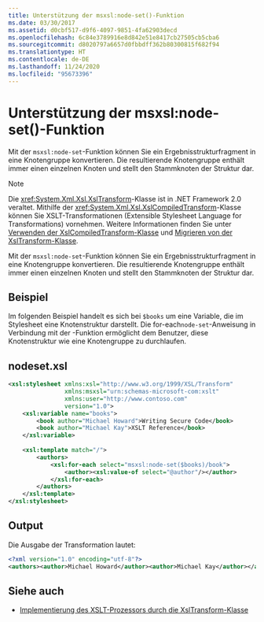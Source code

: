 ```yaml
---
title: Unterstützung der msxsl:node-set()-Funktion
ms.date: 03/30/2017
ms.assetid: d0cbf517-d9f6-4097-9851-4fa62903decd
ms.openlocfilehash: 6c84e3789916e8d842e51e8417cb27505cb5cba6
ms.sourcegitcommit: d8020797a6657d0fbbdff362b80300815f682f94
ms.translationtype: HT
ms.contentlocale: de-DE
ms.lasthandoff: 11/24/2020
ms.locfileid: "95673396"
---
```

# <a name="support-for-the-msxslnode-set-function"></a>Unterstützung der msxsl:node-set()-Funktion

Mit der `msxsl:node-set`-Funktion können Sie ein Ergebnisstrukturfragment in eine Knotengruppe konvertieren. Die resultierende Knotengruppe enthält immer einen einzelnen Knoten und stellt den Stammknoten der Struktur dar.  
  
> [!NOTE]
> Die <xref:System.Xml.Xsl.XslTransform>-Klasse ist in .NET Framework 2.0 veraltet. Mithilfe der <xref:System.Xml.Xsl.XslCompiledTransform>-Klasse können Sie XSLT-Transformationen (Extensible Stylesheet Language for Transformations) vornehmen. Weitere Informationen finden Sie unter [Verwenden der XslCompiledTransform-Klasse](using-the-xslcompiledtransform-class.md) und [Migrieren von der XslTransform-Klasse](migrating-from-the-xsltransform-class.md).  
  
 Mit der `msxsl:node-set`-Funktion können Sie ein Ergebnisstrukturfragment in eine Knotengruppe konvertieren. Die resultierende Knotengruppe enthält immer einen einzelnen Knoten und stellt den Stammknoten der Struktur dar.  
  
## <a name="example"></a>Beispiel  

 Im folgenden Beispiel handelt es sich bei `$books` um eine Variable, die im Stylesheet eine Knotenstruktur darstellt. Die for-each`node-set`-Anweisung in Verbindung mit der -Funktion ermöglicht dem Benutzer, diese Knotenstruktur wie eine Knotengruppe zu durchlaufen.  
  
## <a name="nodesetxsl"></a>nodeset.xsl  
  
```xml  
<xsl:stylesheet xmlns:xsl="http://www.w3.org/1999/XSL/Transform"  
                xmlns:msxsl="urn:schemas-microsoft-com:xslt"  
                xmlns:user="http://www.contoso.com"  
                version="1.0">  
    <xsl:variable name="books">  
        <book author="Michael Howard">Writing Secure Code</book>  
        <book author="Michael Kay">XSLT Reference</book>  
    </xsl:variable>  
  
    <xsl:template match="/">  
        <authors>  
            <xsl:for-each select="msxsl:node-set($books)/book">
                <author><xsl:value-of select="@author"/></author>  
            </xsl:for-each>  
        </authors>  
    </xsl:template>  
</xsl:stylesheet>  
```  
  
## <a name="output"></a>Output  

 Die Ausgabe der Transformation lautet:  
  
```xml  
<?xml version="1.0" encoding="utf-8"?>  
<authors><author>Michael Howard</author><author>Michael Kay</author></authors>  
```  
  
## <a name="see-also"></a>Siehe auch

- [Implementierung des XSLT-Prozessors durch die XslTransform-Klasse](xsltransform-class-implements-the-xslt-processor.md)
